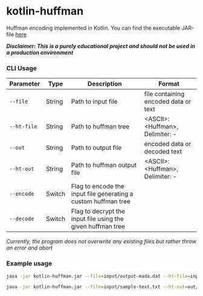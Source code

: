 # kotlin-huffman
Huffman encoding implemented in Kotlin.
You can find the executable JAR-file [here](/artifacts/kotlin-huffman.jar)

***Disclaimer: This is a purely educational project and should not be used in a production environment***

### CLI Usage
| Parameter | Type | Description | Format |
| --- | --- | --- | --- |
| `--file` | String | Path to input file | file containing encoded data or text
| `--ht-file` | String | Path to huffman tree | &lt;ASCII&gt;:&lt;Huffman&gt;, Delimiter: -
| `--out` | String | Path to output file | encoded data or decoded text
| `--ht-out` | String | Path to huffman output file | &lt;ASCII&gt;:&lt;Huffman&gt;, Delimiter: -
| `--encode` | Switch | Flag to encode the input file generating a custom huffman tree |
| `--decode` | Switch | Flag to decrypt the input file using the given huffman tree |

*Currently, the program does not overwrite any existing files but rather throw an error and abort*

### Example usage
```bash
java -jar kotlin-huffman.jar --file=input/output-mada.dat --ht-file=input/dec_tab-mada.txt --decode

java -jar kotlin-huffman.jar --file=input/sample-text.txt --ht-out=out/dec_tab-mada.txt --out=out/output-mada.dat --encode 
```
